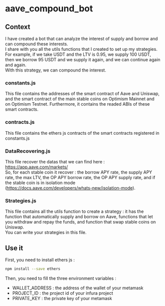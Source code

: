 # aave_compound_bot

## Context
I have created a bot that can analyze the interest of supply and borrow and can compound these interests. \
I share with you all the utils functions that I created to set up my strategies.
For example, if we take USDT and the LTV is 0.95, we supply 100 USDT, then we borrow 95 USDT and we supply it again, and we can continue again and again. \
With this strategy, we can compound the interest.

### constants.js
This file contains the addresses of the smart contract of Aave and Uniswap, and the smart contract of the main stable coins on Optimism Mainnet and on Optimism Testnet. Furthermore, it contains the readed ABIs of these smart contracts.
### contracts.js
This file contains the ethers js contracts of the smart contracts registered in constants.js
### DataRecovering.js
This file recover the datas that we can find here : https://app.aave.com/markets/ \
So, for each stable coin it recover : the borrow APY rate, the supply APY rate, the max LTV, the OP APY borrow rate, the OP APY supply rate, and if the stable coin is in isolation mode (https://docs.aave.com/developers/whats-new/isolation-mode).
### Strategies.js
This file contains all the utils function to create a strategy : it has the function that automatically supply and borrow on Aave, functions that let you withdraw and repay the funds, and function that swap stable coins on Uniswap. \
You can write your strategies in this file.

## Use it

First, you need to install ethers js :
```bash
npm install --save ethers
```


Then, you need to fill the three environment variables :
- WALLET_ADDRESS : the address of the wallet of your metamask
- PROJECT_ID : the project id of your infura project
- PRIVATE_KEY : the private key of your metamask
